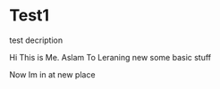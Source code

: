 # Test1
test decription






Hi This is Me. Aslam To Leraning new some basic stuff




Now Im in at new place
